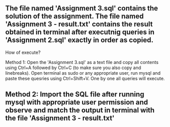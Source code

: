 The file named 'Assignment 3.sql' contains the solution of the assignment.
The file named 'Assignment 3 - result.txt' contains the result obtained in terminal after executnig queries in 'Assignment 2.sql' exactly in order as copied.
----------------------------------------------------------------------------
How of execute?

Method 1:
Open the 'Assignment 3.sql' as a text file and copy all contents using Ctrl+A followed by Ctrl+C (to make sure you also copy and linebreaks). Open terminal as sudo or any appropriate user, run mysql and paste these quesries using Ctrl+Shift+V. One by one all queries will execute.

Method 2:
Import the SQL file after running mysql with appropriate user permission and observe and match the output in terminal with the file 'Assignment 3 - result.txt'
----------------------------------------------------------------------------

